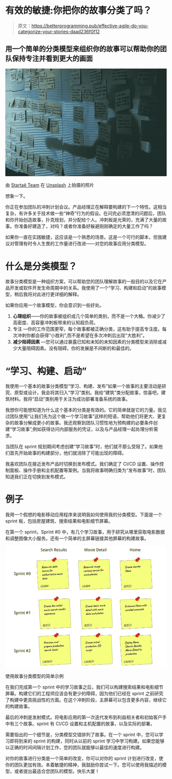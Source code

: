 # 有效的敏捷:你把你的故事分类了吗？

> 原文：<https://betterprogramming.pub/effective-agile-do-you-categorize-your-stories-daad236f0f12>

## 用一个简单的分类模型来组织你的故事可以帮助你的团队保持专注并看到更大的画面

![](img/0e4cb9e1487a36f5337ae83349ebcec0.png)

由 [Startaê Team](https://unsplash.com/@startaeteam?utm_source=unsplash&utm_medium=referral&utm_content=creditCopyText) 在 [Unsplash](https://unsplash.com/s/photos/post-it?utm_source=unsplash&utm_medium=referral&utm_content=creditCopyText) 上拍摄的照片

想象一下。

你正在参加团队的冲刺计划会议。产品经理正在解释要构建的下一个特性。这相当复杂，有许多关于技术做一些“神奇”行为的假设。在问完必须澄清的问题后，团队和你开始创造故事，扑克规划，并分配给个人。冲刺板是光荣的，充满了大量的故事。你准备好建造了，对吗？或者你准备好躲避刚刚确定的大量工作了吗？

如果你一直在实践敏捷，这应该是一个熟悉的场景。这是一个可行的脚本，但我建议对管理有时令人生畏的工作量进行改进——对您的故事应用分类模型。

# 什么是分类模型？

故事分类模型是一种组织方案，可以帮助您的团队理解故事的一般目的以及它在产品开发或软件开发生命周期中的关系。我使用了一个“学习、构建和启动”的故事模型，稍后我将对此进行更详细的解释。

如果你应用一个故事模型，你会意识到一些好处。

1.  **心理组织**——你的故事被组织成几个简单的类别，而不是一个大桶。你减少了高密度、高容量冲刺板带来的认知超负荷。
2.  专注 —你的工作范围更窄，每个故事都被正确分类，这有助于提高专注度。每次冲刺你都会获得“小胜利”,而不是希望在多次冲刺后出现“大胜利”。
3.  **减少阻碍因素** —您可以通过暴露已知和未知的未知因素的分类模型来消除或减少大量阻碍因素。没有阻碍，你的发展是不间断的和最佳的。

# “学习、构建、启动”

我使用一个基本的故事分类模型“学习、构建、发布”如果一个故事的主要活动是研究、原型或设计，我会将其归入“学习”类别。我给“建筑”类分配故事，惊喜吧，建筑材料。我将“启动”类别用于关注为成功部署准备系统的故事。

我想你可能想知道为什么这个基本的分类是有效的。它的简单就是它的力量。我见过团队使用“让我们先为这个做一个学习故事”这样的短语，帮助他们将更大、更复杂的故事分解成更小的故事。我还观察到团队习惯性地为预构建的必要条件创建“学习故事”,例如获得访问内部服务的凭证，以及与产品经理一起处理分析需求。

当团队在 sprint 规划期间考虑创建“学习故事”时，他们就不那么受阻了。如果他们首先开始故事的构建部分，他们就消除了可能出现的障碍。

我喜欢团队在接近发布产品时切换到发布模式。我们确定了 CI/CD 设置、操作控制面板、操作手册和主机配置等案例。当我将故事明确归类为“发布故事”时，团队知道我们正在切换到发布模式。

# 例子

我用一个假想的电影移动应用程序来说明我如何使用我的分类模型。下面是一个 sprint 板，包括房屋建筑、搜索结果和电影细节屏幕。

在第一个 sprint，Sprint #0 中，有几个学习故事，用于研究从哪里获取电影数据和调整图像大小服务。还有一个简单的主屏幕链接其他屏幕的构建故事。

![](img/dfcefd61ee9c4fc39aa4732fb3534309.png)

使用故事分类模型的简单示例

在我们完成第一个 sprint 中的学习故事之后，我们可以构建搜索结果和电影细节屏幕。构建它们的工程师应该会有更少的障碍，因为他们已经在 sprint 之前研究了构建中更具挑战性的方面。在这个冲刺阶段，主屏幕可以包含更多内容，继续它的构建故事。

最后的冲刺是发射模式。将电影应用的第一次迭代发布到利益相关者和初始客户手中有三个故事。sprint 有 CI/CD 设置和主机配置的故事，以及实际的部署。

需要指出的一个细节是，分类模型交错排列了故事。在一个 sprint 中，您可以学习即将到来的 sprint 的构建，同时从以前的 sprint 学习中学习构建。如果您能够以正确的时间间隔计划工作，您的团队就能够以最佳的速度进行构建。

对你的故事进行分类是一个简单的改变，你可以对你的 sprint 计划进行改变，使你的团队更加有效。本着敏捷的精神，我鼓励你尝试一下。您可以使用我描述的模型，或者提出最适合您团队的模型。快乐大厦！